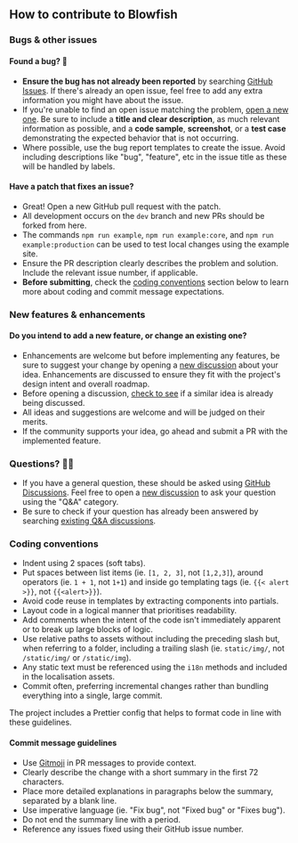 ## How to contribute to Blowfish

### Bugs & other issues

#### Found a bug? 🐛

- **Ensure the bug has not already been reported** by searching [GitHub Issues](https://github.com/nunocoracao/blowfish/issues). If there's already an open issue, feel free to add any extra information you might have about the issue.
- If you're unable to find an open issue matching the problem, [open a new one](https://github.com/nunocoracao/blowfish/issues/new). Be sure to include a **title and clear description**, as much relevant information as possible, and a **code sample**, **screenshot**, or a **test case** demonstrating the expected behavior that is not occurring.
- Where possible, use the bug report templates to create the issue. Avoid including descriptions like "bug", "feature", etc in the issue title as these will be handled by labels.

#### Have a patch that fixes an issue?

- Great! Open a new GitHub pull request with the patch.
- All development occurs on the `dev` branch and new PRs should be forked from here.
- The commands `npm run example`, `npm run example:core`, and `npm run example:production` can be used to test local changes using the example site.
- Ensure the PR description clearly describes the problem and solution. Include the relevant issue number, if applicable.
- **Before submitting**, check the [coding conventions](#coding-conventions) section below to learn more about coding and commit message expectations.

### New features & enhancements

#### Do you intend to add a new feature, or change an existing one?

- Enhancements are welcome but before implementing any features, be sure to suggest your change by opening a [new discussion](https://github.com/nunocoracao/blowfish/discussions/new) about your idea. Enhancements are discussed to ensure they fit with the project's design intent and overall roadmap.
- Before opening a discussion, [check to see](https://github.com/nunocoracao/blowfish/discussions/categories/ideas) if a similar idea is already being discussed.
- All ideas and suggestions are welcome and will be judged on their merits.
- If the community supports your idea, go ahead and submit a PR with the implemented feature.

### Questions? 🙋‍♀️

- If you have a general question, these should be asked using [GitHub Discussions](https://github.com/nunocoracao/blowfish/discussions). Feel free to open a [new discussion](https://github.com/nunocoracao/blowfish/discussions/new) to ask your question using the "Q&A" category.
- Be sure to check if your question has already been answered by searching [existing Q&A discussions](https://github.com/nunocoracao/blowfish/discussions/categories/q-a).

### Coding conventions

- Indent using 2 spaces (soft tabs).
- Put spaces between list items (ie. `[1, 2, 3]`, not `[1,2,3]`), around operators (ie. `1 + 1`, not `1+1`) and inside go templating tags (ie. `{{< alert >}}`, not `{{<alert>}}`).
- Avoid code reuse in templates by extracting components into partials.
- Layout code in a logical manner that prioritises readability.
- Add comments when the intent of the code isn't immediately apparent or to break up large blocks of logic.
- Use relative paths to assets without including the preceding slash but, when referring to a folder, including a trailing slash (ie. `static/img/`, not `/static/img/` or `/static/img`).
- Any static text must be referenced using the `i18n` methods and included in the localisation assets.
- Commit often, preferring incremental changes rather than bundling everything into a single, large commit.

The project includes a Prettier config that helps to format code in line with these guidelines.

#### Commit message guidelines

- Use [Gitmoji](https://gitmoji.dev) in PR messages to provide context.
- Clearly describe the change with a short summary in the first 72 characters.
- Place more detailed explanations in paragraphs below the summary, separated by a blank line.
- Use imperative language (ie. "Fix bug", not "Fixed bug" or "Fixes bug").
- Do not end the summary line with a period.
- Reference any issues fixed using their GitHub issue number.